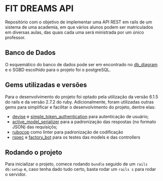 # FIT DREAMS API

Repositório com o objetivo de implementar uma API REST em rails de um sistema de uma academia, em que vários alunos podem ser matriculados em diversas aulas, das quais cada uma será ministrada por um único professor.

## Banco de Dados
O esquemático do banco de dados pode ser em encontrado no [db_diagram](https://dbdiagram.io/d/629a017954ce263527550fb3) e o SGBD escolhido para o projeto foi o postgreSQL.

## Gems utilizadas e versões
Para o desenvolvimento do projeto foi optado pela utilização da versão 6.1.5 do rails e da versão 2.7.2 do ruby. Adicionalmente, foram utilizadas outras gems para simplificar e facilitar o desenvolvimento do projeto, dentre elas:
- [devise](https://github.com/heartcombo/devise) e [simple_token_authentication](https://github.com/gonzalo-bulnes/simple_token_authentication) para autenticação de usuário;
- [active_model_serializer](https://github.com/rails-api/active_model_serializers) para a padronização das respostas (no formato JSON) das requisiçõs;
- [rubocop](https://github.com/rubocop/rubocop) como linter para padronização de codificação
- [rspec](https://github.com/rspec/rspec-rails) e [factory_bot](https://github.com/thoughtbot/factory_bot) para os testes das models e das controllers

## Rodando o projeto
Para inicializar o projeto, comece rodando `bundle` seguido de um `rails db:setup` e, caso tenha dado tudo certo, basta rodar um `rails s` para rodar o servidor. 
